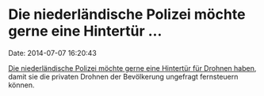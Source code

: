 Die niederländische Polizei möchte gerne eine Hintertür \...
============================================================

Date: 2014-07-07 16:20:43

[Die niederländische Polizei möchte gerne eine Hintertür für Drohnen
haben](http://www.nrc.nl/nieuws/2014/07/07/politie-wil-drones-uit-de-lucht-kunnen-halen/),
damit sie die privaten Drohnen der Bevölkerung ungefragt fernsteuern
können.
